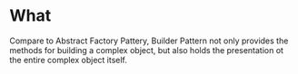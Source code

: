 # What

Compare to Abstract Factory Pattery, Builder Pattern not only provides the methods for building a complex object, but also holds the
presentation ot the entire complex object itself.

